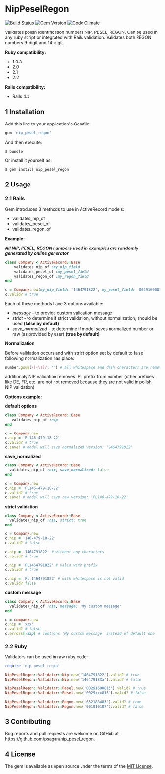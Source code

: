 
# NipPeselRegon

[![Build Status](https://travis-ci.org/psagan/nip_pesel_regon.svg?branch=master)](https://travis-ci.org/psagan/nip_pesel_regon)
[![Gem Version](https://badge.fury.io/rb/nip_pesel_regon.svg)](https://badge.fury.io/rb/nip_pesel_regon)
[![Code Climate](https://codeclimate.com/github/psagan/nip_pesel_regon/badges/gpa.svg)](https://codeclimate.com/github/psagan/nip_pesel_regon)

Validates polish identification numbers NIP, PESEL, REGON. Can be used in any ruby script or integrated with Rails validation.
Validates both REGON numbers 9-digit and 14-digit.

**Ruby compatibility:**

- 1.9.3
- 2.0
- 2.1
- 2.2

**Rails compatibility:**

- Rails 4.x

## 1 Installation

Add this line to your application's Gemfile:

```ruby
gem 'nip_pesel_regon'
```

And then execute:

    $ bundle

Or install it yourself as:

    $ gem install nip_pesel_regon

## 2 Usage

### 2.1 Rails

Gem introduces 3 methods to use in ActiveRecord models:
- validates_nip_of
- validates_pesel_of
- validates_regon_of

**Example:**


**_All NIP, PESEL, REGON numbers used in examples are randomly generated by online generator_**

```ruby
class Company < ActiveRecord::Base
    validates_nip_of :my_nip_field
    validates_pesel_of :my_pesel_field
    validates_regon_of :my_regon_field
end

c = Company.new(my_nip_field: '1464791822', my_pesel_field: '00291600815', my_regon_field: '632188483')
c.valid? # true
```

Each of these methods have 3 options available:
- _message_ - to provide custom validation message
- _strict_ - to determine if strict validation, without normalization, should be used **(false by default)**
- _save_normalized_ - to determine if model saves normalized number or raw (as provided by user) **(true by default)**

**Normalization**

Before validation occurs and with strict option set by default to false following normalization has place:
```ruby
number.gsub(/[-\s]/, '') # all whitespace and dash characters are removed
```
additionaly NIP validation removes 'PL prefix from number (other prefixes like DE, FR, etc. are not not removed because they are not valid in polish NIP validation)


**Options example:**

**default options**
```ruby
class Company < ActiveRecord::Base
   validates_nip_of :nip
end

c = Company.new
c.nip = 'PL146-479-18-22'
c.valid? # true
c.save! # model will save normalized version: '1464791822'
``` 
 
**save_normalized**
```ruby
class Company < ActiveRecord::Base
  validates_nip_of :nip, save_normalized: false
end

c = Company.new
c.nip = 'PL146-479-18-22'
c.valid? # true
c.save! # model will save raw version: 'PL146-479-18-22'
```
 
**strict validation**
```ruby
class Company < ActiveRecord::Base
  validates_nip_of :nip, strict: true
end

c = Company.new
c.nip = '146-479-18-22'
c.valid? # false 

c.nip = '1464791822' # without any characters
c.valid? # true

c.nip = 'PL1464791822' # valid with prefix
c.valid? # true

c.nip = 'PL 1464791822' # with whitespace is not valid
c.valid? false
```

**custom message**
```ruby
class Company < ActiveRecord::Base
  validates_nip_of :nip, message: 'My custom message'
end
 
c = Company.new
c.nip = 'xxx'
c.valid? # false
c.errors[:nip] # contains 'My custom message' instead of default one
```

### 2.2 Ruby
Validators can be used in raw ruby code:
```ruby
require 'nip_pesel_regon'

NipPeselRegon::Validator::Nip.new('1464791822').valid? # true
NipPeselRegon::Validator::Nip.new('14647918Xa').valid? # false

NipPeselRegon::Validator::Pesel.new('00291600815').valid? # true
NipPeselRegon::Validator::Pesel.new('0029xxx815').valid? # false

NipPeselRegon::Validator::Regon.new('632188483').valid? # true
NipPeselRegon::Validator::Regon.new('001010107').valid? # false
```
 
## 3 Contributing

Bug reports and pull requests are welcome on GitHub at https://github.com/psagan/nip_pesel_regon.


## 4 License

The gem is available as open source under the terms of the [MIT License](http://opensource.org/licenses/MIT).

